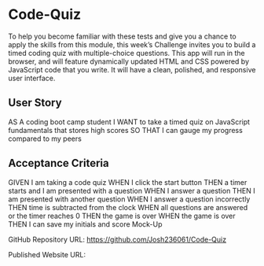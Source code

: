 # Code-Quiz

To help you become familiar with these tests and give you a chance to apply the skills from this module, this week’s Challenge invites you to build a timed coding quiz with multiple-choice questions. 
This app will run in the browser, and will feature dynamically updated HTML and CSS powered by JavaScript code that you write. 
It will have a clean, polished, and responsive user interface.

## User Story
AS A coding boot camp student
I WANT to take a timed quiz on JavaScript fundamentals that stores high scores
SO THAT I can gauge my progress compared to my peers

## Acceptance Criteria
GIVEN I am taking a code quiz
WHEN I click the start button
THEN a timer starts and I am presented with a question
WHEN I answer a question
THEN I am presented with another question
WHEN I answer a question incorrectly
THEN time is subtracted from the clock
WHEN all questions are answered or the timer reaches 0
THEN the game is over
WHEN the game is over
THEN I can save my initials and score
Mock-Up

GitHub Repository URL: https://github.com/Josh236061/Code-Quiz

Published Website URL: 
